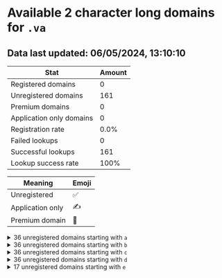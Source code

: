 # Available 2 character long domains for `.va`

## Data last updated: 06/05/2024, 13:10:10

|Stat|Amount|
|--|--|
|Registered domains|0|
|Unregistered domains|161|
|Premium domains|0|
|Application only domains|0|
|Registration rate|0.0%|
|Failed lookups|0|
|Successful lookups|161|
|Lookup success rate|100%|


|Meaning|Emoji|
|--|--|
|Unregistered|:white_check_mark:|
|Application only|:writing_hand:|
|Premium domain|:gem:|

<details>
<summary>36 unregistered domains starting with <bold><code>a</code></bold></summary>

|Type|Domain|
|--|--|
|:white_check_mark:|`a0.va`|
|:white_check_mark:|`a1.va`|
|:white_check_mark:|`a2.va`|
|:white_check_mark:|`a3.va`|
|:white_check_mark:|`a4.va`|
|:white_check_mark:|`a5.va`|
|:white_check_mark:|`a6.va`|
|:white_check_mark:|`a7.va`|
|:white_check_mark:|`a8.va`|
|:white_check_mark:|`a9.va`|
|:white_check_mark:|`aa.va`|
|:white_check_mark:|`ab.va`|
|:white_check_mark:|`ac.va`|
|:white_check_mark:|`ad.va`|
|:white_check_mark:|`ae.va`|
|:white_check_mark:|`af.va`|
|:white_check_mark:|`ag.va`|
|:white_check_mark:|`ah.va`|
|:white_check_mark:|`ai.va`|
|:white_check_mark:|`aj.va`|
|:white_check_mark:|`ak.va`|
|:white_check_mark:|`al.va`|
|:white_check_mark:|`am.va`|
|:white_check_mark:|`an.va`|
|:white_check_mark:|`ao.va`|
|:white_check_mark:|`ap.va`|
|:white_check_mark:|`aq.va`|
|:white_check_mark:|`ar.va`|
|:white_check_mark:|`as.va`|
|:white_check_mark:|`at.va`|
|:white_check_mark:|`au.va`|
|:white_check_mark:|`av.va`|
|:white_check_mark:|`aw.va`|
|:white_check_mark:|`ax.va`|
|:white_check_mark:|`ay.va`|
|:white_check_mark:|`az.va`|
</details>
<details>
<summary>36 unregistered domains starting with <bold><code>b</code></bold></summary>

|Type|Domain|
|--|--|
|:white_check_mark:|`b0.va`|
|:white_check_mark:|`b1.va`|
|:white_check_mark:|`b2.va`|
|:white_check_mark:|`b3.va`|
|:white_check_mark:|`b4.va`|
|:white_check_mark:|`b5.va`|
|:white_check_mark:|`b6.va`|
|:white_check_mark:|`b7.va`|
|:white_check_mark:|`b8.va`|
|:white_check_mark:|`b9.va`|
|:white_check_mark:|`ba.va`|
|:white_check_mark:|`bb.va`|
|:white_check_mark:|`bc.va`|
|:white_check_mark:|`bd.va`|
|:white_check_mark:|`be.va`|
|:white_check_mark:|`bf.va`|
|:white_check_mark:|`bg.va`|
|:white_check_mark:|`bh.va`|
|:white_check_mark:|`bi.va`|
|:white_check_mark:|`bj.va`|
|:white_check_mark:|`bk.va`|
|:white_check_mark:|`bl.va`|
|:white_check_mark:|`bm.va`|
|:white_check_mark:|`bn.va`|
|:white_check_mark:|`bo.va`|
|:white_check_mark:|`bp.va`|
|:white_check_mark:|`bq.va`|
|:white_check_mark:|`br.va`|
|:white_check_mark:|`bs.va`|
|:white_check_mark:|`bt.va`|
|:white_check_mark:|`bu.va`|
|:white_check_mark:|`bv.va`|
|:white_check_mark:|`bw.va`|
|:white_check_mark:|`bx.va`|
|:white_check_mark:|`by.va`|
|:white_check_mark:|`bz.va`|
</details>
<details>
<summary>36 unregistered domains starting with <bold><code>c</code></bold></summary>

|Type|Domain|
|--|--|
|:white_check_mark:|`c0.va`|
|:white_check_mark:|`c1.va`|
|:white_check_mark:|`c2.va`|
|:white_check_mark:|`c3.va`|
|:white_check_mark:|`c4.va`|
|:white_check_mark:|`c5.va`|
|:white_check_mark:|`c6.va`|
|:white_check_mark:|`c7.va`|
|:white_check_mark:|`c8.va`|
|:white_check_mark:|`c9.va`|
|:white_check_mark:|`ca.va`|
|:white_check_mark:|`cb.va`|
|:white_check_mark:|`cc.va`|
|:white_check_mark:|`cd.va`|
|:white_check_mark:|`ce.va`|
|:white_check_mark:|`cf.va`|
|:white_check_mark:|`cg.va`|
|:white_check_mark:|`ch.va`|
|:white_check_mark:|`ci.va`|
|:white_check_mark:|`cj.va`|
|:white_check_mark:|`ck.va`|
|:white_check_mark:|`cl.va`|
|:white_check_mark:|`cm.va`|
|:white_check_mark:|`cn.va`|
|:white_check_mark:|`co.va`|
|:white_check_mark:|`cp.va`|
|:white_check_mark:|`cq.va`|
|:white_check_mark:|`cr.va`|
|:white_check_mark:|`cs.va`|
|:white_check_mark:|`ct.va`|
|:white_check_mark:|`cu.va`|
|:white_check_mark:|`cv.va`|
|:white_check_mark:|`cw.va`|
|:white_check_mark:|`cx.va`|
|:white_check_mark:|`cy.va`|
|:white_check_mark:|`cz.va`|
</details>
<details>
<summary>36 unregistered domains starting with <bold><code>d</code></bold></summary>

|Type|Domain|
|--|--|
|:white_check_mark:|`d0.va`|
|:white_check_mark:|`d1.va`|
|:white_check_mark:|`d2.va`|
|:white_check_mark:|`d3.va`|
|:white_check_mark:|`d4.va`|
|:white_check_mark:|`d5.va`|
|:white_check_mark:|`d6.va`|
|:white_check_mark:|`d7.va`|
|:white_check_mark:|`d8.va`|
|:white_check_mark:|`d9.va`|
|:white_check_mark:|`da.va`|
|:white_check_mark:|`db.va`|
|:white_check_mark:|`dc.va`|
|:white_check_mark:|`dd.va`|
|:white_check_mark:|`de.va`|
|:white_check_mark:|`df.va`|
|:white_check_mark:|`dg.va`|
|:white_check_mark:|`dh.va`|
|:white_check_mark:|`di.va`|
|:white_check_mark:|`dj.va`|
|:white_check_mark:|`dk.va`|
|:white_check_mark:|`dl.va`|
|:white_check_mark:|`dm.va`|
|:white_check_mark:|`dn.va`|
|:white_check_mark:|`do.va`|
|:white_check_mark:|`dp.va`|
|:white_check_mark:|`dq.va`|
|:white_check_mark:|`dr.va`|
|:white_check_mark:|`ds.va`|
|:white_check_mark:|`dt.va`|
|:white_check_mark:|`du.va`|
|:white_check_mark:|`dv.va`|
|:white_check_mark:|`dw.va`|
|:white_check_mark:|`dx.va`|
|:white_check_mark:|`dy.va`|
|:white_check_mark:|`dz.va`|
</details>
<details>
<summary>17 unregistered domains starting with <bold><code>e</code></bold></summary>

|Type|Domain|
|--|--|
|:white_check_mark:|`ea.va`|
|:white_check_mark:|`eb.va`|
|:white_check_mark:|`ec.va`|
|:white_check_mark:|`ed.va`|
|:white_check_mark:|`ee.va`|
|:white_check_mark:|`ef.va`|
|:white_check_mark:|`eg.va`|
|:white_check_mark:|`eh.va`|
|:white_check_mark:|`ei.va`|
|:white_check_mark:|`ej.va`|
|:white_check_mark:|`ek.va`|
|:white_check_mark:|`el.va`|
|:white_check_mark:|`em.va`|
|:white_check_mark:|`en.va`|
|:white_check_mark:|`eo.va`|
|:white_check_mark:|`ep.va`|
|:white_check_mark:|`eq.va`|
</details>